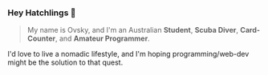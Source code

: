 ### Hey Hatchlings 🐣 

> My name is Ovsky, and I'm an Australian **Student**, **Scuba Diver**, **Card-Counter**, and **Amateur Programmer**.

I'd love to live a nomadic lifestyle, and I'm hoping programming/web-dev might be the solution to that quest.
<!--
**Lagooyn/Lagooyn** is a ✨ _special_ ✨ repository because its `README.md` (this file) appears on your GitHub profile.

Here are some ideas to get you started:

- 🔭 I’m currently working on ...
- 🌱 I’m currently learning ...
- 👯 I’m looking to collaborate on ...
- 🤔 I’m looking for help with ...
- 💬 Ask me about ...
- 📫 How to reach me: ...
- 😄 Pronouns: ...
- ⚡ Fun fact: ...
-->
